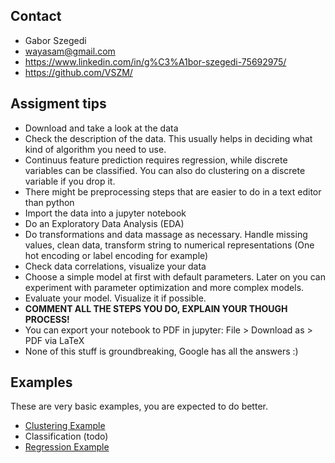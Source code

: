 ## Contact

- Gabor Szegedi
- wayasam@gmail.com
- https://www.linkedin.com/in/g%C3%A1bor-szegedi-75692975/
- https://github.com/VSZM/

## Assigment tips

- Download and take a look at the data
- Check the description of the data. This usually helps in deciding what kind of algorithm you need to use.
- Continuus feature prediction requires regression, while discrete variables can be classified. You can also do clustering on a discrete variable if you drop it. 
- There might be preprocessing steps that are easier to do in a text editor than python
- Import the data into a jupyter notebook
- Do an Exploratory Data Analysis (EDA)
- Do transformations and data massage as necessary. Handle missing values, clean data, transform string to numerical representations (One hot encoding or label encoding for example)
- Check data correlations, visualize your data
- Choose a simple model at first with default parameters. Later on you can experiment with parameter optimization and more complex models.
- Evaluate your model. Visualize it if possible.
- **COMMENT ALL THE STEPS YOU DO, EXPLAIN YOUR THOUGH PROCESS!**
- You can export your notebook to PDF in jupyter: File > Download as > PDF via LaTeX
- None of this stuff is groundbreaking, Google has all the answers :)

## Examples

These are very basic examples, you are expected to do better.

- [Clustering Example](Clustering.ipynb)
- Classification (todo)
- [Regression Example](linear_regression_and_visualization.ipynb)